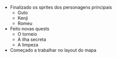 - Finalizado os sprites dos personagens principais
	- Guto
	- Kenji
	- Romeu
- Feito novas quests
	- O torneio
	- A ilha secreta
	- A limpeza
- Começado a trabalhar no layout do mapa
